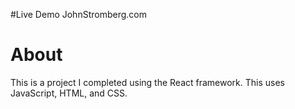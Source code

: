 #Live Demo
JohnStromberg.com

# About
This is a project I completed using the React framework. This uses JavaScript, HTML, and CSS.

